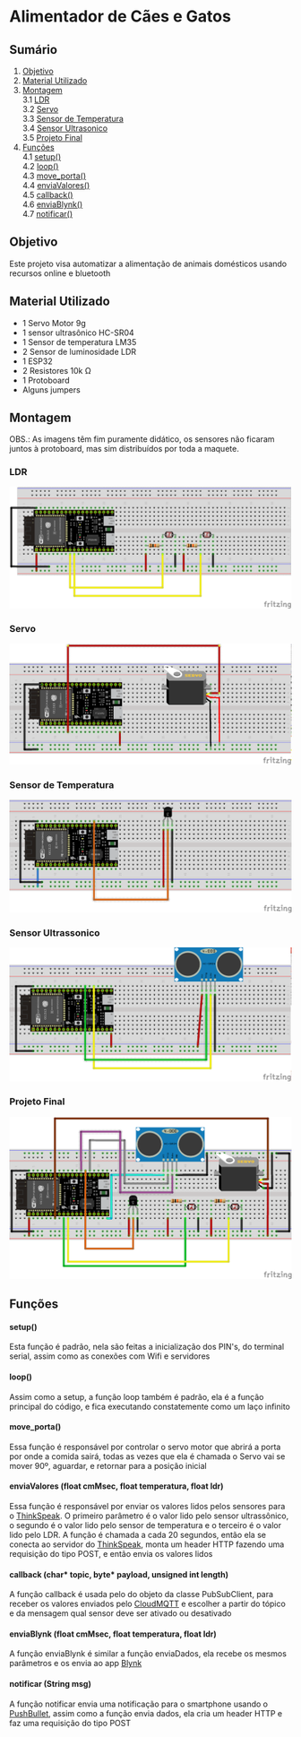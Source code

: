 # Alimentador de Cães e Gatos

## Sumário

1. [Objetivo](#objetivo)
2. [Material Utilizado](#material-utilizado)
3. [Montagem](#montagem)  
3.1 [LDR](#ldr)  
3.2 [Servo](#servo)  
3.3 [Sensor de Temperatura](#sensor-de-temperatura)  
3.4 [Sensor Ultrasonico](#sensor-ultrassonico)  
3.5 [Projeto Final](#projeto-final)
4. [Funções](#funções)  
4.1 [setup()](#setup)  
4.2 [loop()](#loop)  
4.3 [move_porta()](#move_porta)  
4.4 [enviaValores()](#enviavalores-float-cmmsec-float-temperatura-float-ldr)  
4.5 [callback()](#callback-char-topic-byte-payload-unsigned-int-length)  
4.6 [enviaBlynk()](#enviablynk-float-cmmsec-float-temperatura-float-ldr)  
4.7 [notificar()](#notificar-string-msg)  

## Objetivo
Este projeto visa automatizar a alimentação de animais domésticos usando recursos online e bluetooth

## Material Utilizado

* 1 Servo Motor 9g
* 1 sensor ultrasônico HC-SR04
* 1 Sensor de temperatura LM35
* 2 Sensor de luminosidade LDR
* 1 ESP32
* 2 Resistores 10k Ω
* 1 Protoboard
* Alguns jumpers

## Montagem
OBS.: As imagens têm fim puramente didático, os sensores não ficaram juntos à protoboard, mas sim distribuídos por toda a maquete.
### LDR
![Ilustração dos LDR's](https://raw.githubusercontent.com/c4rloseduard0/ProjetoFinalIoT/master/img/mont_ldr.png)

### Servo
![Ilustração do Servo](https://raw.githubusercontent.com/c4rloseduard0/ProjetoFinalIoT/master/img/mont_servo.png)

### Sensor de Temperatura
![Ilustração do LM35](https://raw.githubusercontent.com/c4rloseduard0/ProjetoFinalIoT/master/img/mont_lm35.png)

### Sensor Ultrassonico
![Ilustração do hc-sr04](https://raw.githubusercontent.com/c4rloseduard0/ProjetoFinalIoT/master/img/mont_somsensor.png)

### Projeto Final
![Ilustração p.f.](https://raw.githubusercontent.com/c4rloseduard0/ProjetoFinalIoT/master/img/mont_geral.png)

## Funções
#### setup()
Esta função é padrão, nela são feitas a inicialização dos PIN's, do terminal serial, assim como as conexões com Wifi e servidores 

#### loop()
Assim como a setup, a função loop também é padrão, ela é a função principal do código, e fica executando constatemente como um laço infinito

#### move_porta()
Essa função é responsável por controlar o servo motor que abrirá a porta por onde a comida sairá, todas as vezes que ela é chamada o Servo vai se mover 90º, aguardar, e retornar para a posição inicial

#### enviaValores (float cmMsec, float temperatura, float ldr)
Essa função é responsável por enviar os valores lidos pelos sensores para o [ThinkSpeak](https://thingspeak.com/). O primeiro parâmetro é o valor lido pelo sensor ultrassônico, o segundo é o valor lido pelo sensor de temperatura e o terceiro é o valor lido pelo LDR. A função é chamada a cada 20 segundos, então ela se conecta ao servidor do [ThinkSpeak](https://thingspeak.com/), monta um header HTTP fazendo uma requisição do tipo POST, e então envia os valores lidos

#### callback (char\* topic, byte\* payload, unsigned int length)
A função callback é usada pelo do objeto da classe PubSubClient, para receber os valores enviados pelo [CloudMQTT](https://www.cloudmqtt.com/) e escolher a partir do tópico e da mensagem qual sensor deve ser ativado ou desativado

#### enviaBlynk (float cmMsec, float temperatura, float ldr)
A função enviaBlynk é similar a função enviaDados, ela recebe os mesmos parâmetros e os envia ao app [Blynk](https://www.blynk.cc/)

#### notificar (String msg)
A função notificar envia uma notificação para o smartphone usando o [PushBullet](https://www.pushbullet.com/), assim como a função envia dados, ela cria um header HTTP e faz uma requisição do tipo POST
